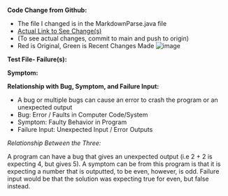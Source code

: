 **Code Change from Github:**
* The file I changed is in the MarkdownParse.java file
* [Actual Link to See Change(s)](https://github.com/evprado849/markdown-parser/commit/dbdf3aaa81cf4ccfe618bff384f212ad78f80604)
* (To see actual changes, commit to main and push to origin)
* Red is Original, Green is Recent Changes Made
![image](https://user-images.githubusercontent.com/103149284/164958755-e470fdde-907a-4db7-9aea-a72fee109dff.png)

**Test File- Failure(s):**


**Symptom:**







**Relationship with Bug, Symptom, and Failure Input:**
* A bug or multiple bugs can cause an error to crash the program or
an unexpected output 
* Bug: Error / Faults in Computer Code/System
* Symptom: Faulty Behavior in Program 
* Failure Input: Unexpected Input / Error Outputs

_Relationship Between the Three:_

A program can have a bug that gives an unexpected output (i.e 2 + 2 is expecting 4, but gives 5).
A symptom can be from this program is that it is expecting a number that is outputted, to be even,
however, is odd. Failure input would be that the solution was expecting true for even, but 
false instead.
